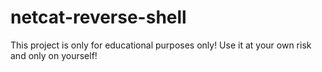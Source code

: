 # netcat-reverse-shell
This project is only for educational purposes only! Use it at your own risk and only on yourself!

